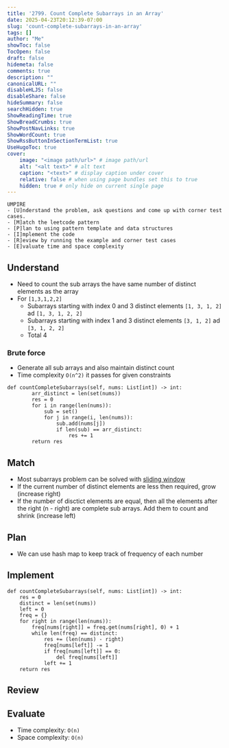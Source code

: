 ```yaml
---
title: '2799. Count Complete Subarrays in an Array'
date: 2025-04-23T20:12:39-07:00
slug: 'count-complete-subarrays-in-an-array'
tags: []
author: "Me"
showToc: false
TocOpen: false
draft: false
hidemeta: false
comments: true
description: ""
canonicalURL: ""
disableHLJS: false
disableShare: false
hideSummary: false
searchHidden: true
ShowReadingTime: true
ShowBreadCrumbs: true
ShowPostNavLinks: true
ShowWordCount: true
ShowRssButtonInSectionTermList: true
UseHugoToc: true
cover:
    image: "<image path/url>" # image path/url
    alt: "<alt text>" # alt text
    caption: "<text>" # display caption under cover
    relative: false # when using page bundles set this to true
    hidden: true # only hide on current single page
---
```


```
UMPIRE
- [U]nderstand the problem, ask questions and come up with corner test cases.
- [M]atch the leetcode pattern
- [P]lan to using pattern template and data structures
- [I]mplement the code
- [R]eview by running the example and corner test cases
- [E]valuate time and space complexity
```

## Understand

- Need to count the sub arrays the have same number of distinct elements as the array
- For `[1,3,1,2,2]`
    - Subarrays starting with index 0 and 3 distinct elements `[1, 3, 1, 2]` ad `[1, 3, 1, 2, 2]`
    - Subarrays starting with index 1 and 3 distinct elements `[3, 1, 2]` ad `[3, 1, 2, 2]`
    - Total 4

### Brute force

- Generate all sub arrays and also maintain distinct count
- Time complexity `O(n^2)` it passes for given constraints

```python3
def countCompleteSubarrays(self, nums: List[int]) -> int:
        arr_distinct = len(set(nums))
        res = 0
        for i in range(len(nums)):
            sub = set()
            for j in range(i, len(nums)):
                sub.add(nums[j])
                if len(sub) == arr_distinct:
                    res += 1
        return res
```

## Match

- Most subarrays problem can be solved with [sliding window](/posts/leetcode/leetcode-patterns/sliding-window)
- If the current number of distinct elements are less then required, grow (increase right)
- If the number of disctict elements are equal, then all the elements after the right (n - right) are complete sub arrays. Add them to count and shrink (increase left)

## Plan

- We can use hash map to keep track of frequency of each number

## Implement

```python3
def countCompleteSubarrays(self, nums: List[int]) -> int:
    res = 0
    distinct = len(set(nums))
    left = 0
    freq = {}
    for right in range(len(nums)):
        freq[nums[right]] = freq.get(nums[right], 0) + 1
        while len(freq) == distinct:
            res += (len(nums) - right)
            freq[nums[left]] -= 1
            if freq[nums[left]] == 0:
                del freq[nums[left]]
            left += 1
    return res
```

## Review

## Evaluate

- Time complexity: `O(n)`
- Space complexity: `O(n)`


